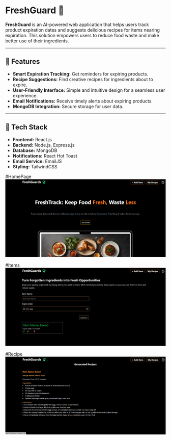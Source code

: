 # FreshGuard 🥦

**FreshGuard** is an AI-powered web application that helps users track product expiration dates and suggests delicious recipes for items nearing expiration. This solution empowers users to reduce food waste and make better use of their ingredients.

---

## 🌟 Features  
- **Smart Expiration Tracking:** Get reminders for expiring products.  
- **Recipe Suggestions:** Find creative recipes for ingredients about to expire.  
- **User-Friendly Interface:** Simple and intuitive design for a seamless user experience.  
- **Email Notifications:** Receive timely alerts about expiring products.  
- **MongoDB Integration:** Secure storage for user data.

---

## 🚀 Tech Stack  

- **Frontend:** React.js  
- **Backend:** Node.js, Express.js  
- **Database:** MongoDB  
- **Notifications:** React Hot Toast  
- **Email Service:** EmailJS  
- **Styling:** TailwindCSS  

#HomePage
![Home Page](./Screenshot%202025-02-10%20220303.png)

#Items
![Items](./Screenshot%202025-02-10%20220329.png)

#Recipe
![Recipe](./Screenshot%202025-02-10%20220353.png)

